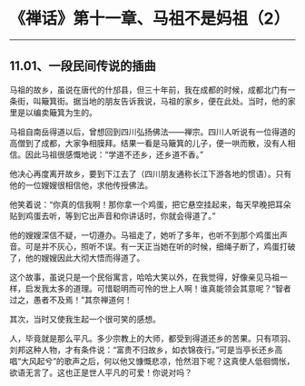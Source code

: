 # 《禅话》第十一章、马祖不是妈祖（2）

------

## 11.01、一段民间传说的插曲

马祖的故乡，虽说在唐代的什邡县，但三十年前，我在成都的时候，成都北门有一条街，叫簸箕街。据当地的朋友告诉我说，马祖的家乡，便在此处。当时，他的家里是以编卖簸箕为生的。

马祖自南岳得道以后，曾想回到四川弘扬佛法——禅宗。四川人听说有一位得道的高僧到了成都，大家争相膜拜。结果一看是马簸箕的儿子，便一哄而散，没有人相信。因此马祖很感慨地说：“学道不还乡，还乡道不香。”

他决心再度离开故乡，要到下江去了（四川朋友通称长江下游各地的惯语）。只有他的一位嫂嫂很相信他，求他传授佛法。

他笑着说：“你真的信我啊！那你拿一个鸡蛋，把它悬空挂起来，每天早晚把耳朵贴到鸡蛋去听，等到它出声音和你讲话时，你就会得道了。”

他的嫂嫂深信不疑，一切遵办。马祖走了，她听了多年，也听不到那个鸡蛋出声音。可是并不灰心，照听不误。有一天正当她在听的时候，细绳子断了，鸡蛋打破了，他的嫂嫂因此大彻大悟而得道了。

这个故事，虽说只是一个民俗寓言，哈哈大笑以外，在我觉得，好像亲见马祖一样，启发我太多的道理。可惜聪明而可怜的世上人啊！谁真能领会其意呢？“智者过之，愚者不及焉！”其奈禅道何！

其次，当时又使我生起一个很可笑的感想。

人，毕竟就是那么平凡。多少宗教上的大师，都受到得道还乡的苦果。只有项羽、刘邦这种人物，才有条件说：“富贵不归故乡，如衣锦夜行。”可是当亭长还乡高唱“大风起兮”的歌声之后，何以他又慷慨悲凉，怆然泪下呢？这真使人低徊惆怅，欲语无言了。这也正是世人平凡的可爱！你说对吗？

